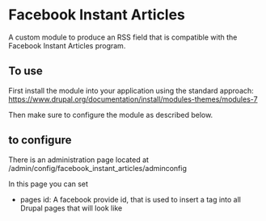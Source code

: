 # Facebook Instant Articles

A custom module to produce an RSS field that is compatible with the
Facebook Instant Articles program.

## To use

First install the module into your application using the standard approach: https://www.drupal.org/documentation/install/modules-themes/modules-7

Then make sure to configure the module as described below.

## to configure

There is an administration page located at /admin/config/facebook_instant_articles/adminconfig

In this page you can set

- pages id: A facebook provide id, that is used to insert a <meta> tag
into all Drupal pages that will look like <meta property="fb:pages" content="{id goes here}" />
